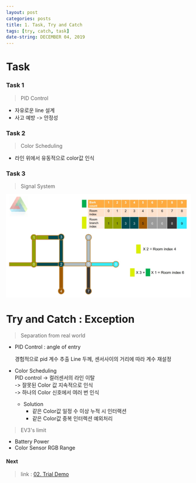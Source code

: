 ```yaml
---
layout: post
categories: posts
title: 1. Task, Try and Catch
tags: [try, catch, task]
date-string: DECEMBER 04, 2019
---
```


# Task


### Task 1

> PID Control

  * 자유로운 line 설계
  * 사고 예방 -> 안정성


### Task 2

> Color Scheduling

  * 라인 위에서 유동적으로 color값 인식


### Task 3

> Signal System

<center>
    <img src="/images/intro/manz-task1.jpg">
</center>


# Try and Catch : Exception

> Separation from real world

  * PID Control : angle of entry
  
    경험적으로 pid 계수 추출
    Line 두께, 센서사이의 거리에 따라 계수 재설정

  * Color Scheduling
    <br>
    PID control -> 컬러센서의 라인 이탈
    <br>
    -> 잘못된 Color 값 지속적으로 인식
    <br>
    -> 하나의 Color 신호에서 여러 번 인식
    <br>
    * Solution
        - 같은 Color값 일정 수 이상 누적 시 인터랙션
        - 같은 Color값 중복 인터렉션 예외처리
    
       

> EV3's limit

  * Battery Power
  * Color Sensor RGB Range


#### Next

> link : <a target="_blank" href="https://team4nz.github.io//posts/2019-12-03/Trial-Demo.html"> 02. Trial Demo